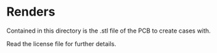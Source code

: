 # Renders

Contained in this directory is the .stl file of the PCB to create cases with.

Read the license file for further details.
